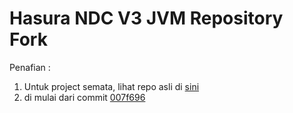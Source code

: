# Hasura NDC V3 JVM Repository Fork

Penafian :
1. Untuk project semata, lihat repo asli di [sini](https://github.com/hasura/ndc-jvm-mono)
2. di mulai dari commit [
007f696](https://github.com/hasura/ndc-jvm-mono/tree/007f696f87384f38caf051b53babdae53c5b5888)